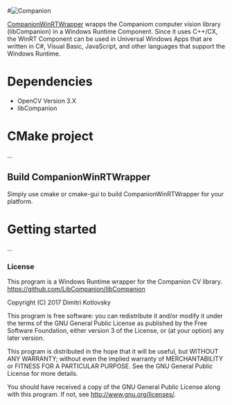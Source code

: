 #![Companion](https://nepitwin.github.io/libCompanion/images/logo.png "Companion")

[CompanionWinRTWrapper](https://nepitwin.github.io/libCompanion) wrapps the Companiom computer vision library (libCompanion) in a Windows Runtime Component. Since it uses C++/CX, the WinRT Component can be used in Universal Windows Apps that are written in C#, Visual Basic, JavaScript, and other languages that support the Windows Runtime.

# Dependencies

* OpenCV Version 3.X
* libCompanion

# CMake project

...

## Build CompanionWinRTWrapper

Simply use cmake or cmake-gui to build CompanionWinRTWrapper for your platform.

# Getting started

...

### License

This program is a Windows Runtime wrapper for the Companion CV library.
            https://github.com/LibCompanion/libCompanion

Copyright (C) 2017 Dimitri Kotlovsky

This program is free software: you can redistribute it and/or modify
it under the terms of the GNU General Public License as published by
the Free Software Foundation, either version 3 of the License, or
(at your option) any later version.

This program is distributed in the hope that it will be useful,
but WITHOUT ANY WARRANTY; without even the implied warranty of
MERCHANTABILITY or FITNESS FOR A PARTICULAR PURPOSE.  See the
GNU General Public License for more details.

You should have received a copy of the GNU General Public License
along with this program.  If not, see <http://www.gnu.org/licenses/>.
